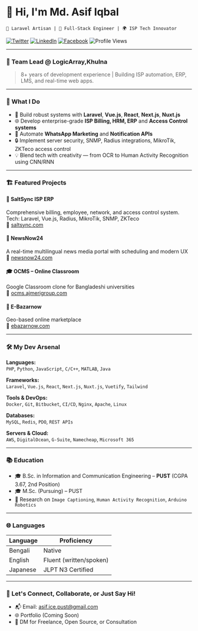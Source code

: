 # 👋 Hi, I'm **Md. Asif Iqbal**
`🚀 Laravel Artisan | 🧠 Full-Stack Engineer | 🌍 ISP Tech Innovator`

[![Twitter](https://img.shields.io/twitter/follow/asif160627?label=Follow)](https://twitter.com/intent/follow?screen_name=asif160627)
[![LinkedIn](https://img.shields.io/badge/-Connect-blue?style=flat-square&logo=Linkedin&logoColor=white&link=https://www.linkedin.com/in/md-asif-iqbal-pust/)](https://www.linkedin.com/in/md-asif-iqbal-pust/)
[![Facebook](https://img.shields.io/badge/-Follow-1877F2?style=flat-square&logo=Facebook&logoColor=white&link=https://www.facebook.com/asif.ice.pust.160627/)](https://www.facebook.com/asif.ice.pust.160627/)
![Profile Views](https://komarev.com/ghpvc/?username=md-asifiqbal&label=👁️)

---

### 💼 Team Lead @ LogicArray,Khulna  
> 8+ years of development experience | Building ISP automation, ERP, LMS, and real-time web apps.

---

### 🧠 What I Do

- 🔧 Build robust systems with **Laravel**, **Vue.js**, **React**, **Next.js**, **Nuxt.js**
- 🌐 Develop enterprise-grade **ISP Billing, HRM, ERP** and **Access Control systems**
- 💬 Automate **WhatsApp Marketing** and **Notification APIs**
- 🔒 Implement server security, SNMP, Radius integrations, MikroTik, ZKTeco access control
- 💡 Blend tech with creativity — from OCR to Human Activity Recognition using CNN/RNN

---

### 🏗️ Featured Projects

#### 🔌 SaltSync ISP ERP  
Comprehensive billing, employee, network, and access control system.  
Tech: Laravel, Vue.js, Radius, MikroTik, SNMP, ZKTeco  
🔗 [saltsync.com](https://www.saltsync.com)

#### 📰 NewsNow24  
A real-time multilingual news media portal with scheduling and modern UX  
🔗 [newsnow24.com](https://newsnow24.com)


#### 🎓 OCMS – Online Classroom  
Google Classroom clone for Bangladeshi universities  
🔗 [ocms.ajmerigroup.com](https://ocms.ajmerigroup.com)

#### 🛒 E-Bazarnow  
Geo-based online marketplace  
🔗 [ebazarnow.com](https://ebazarnow.com)

---

### 🛠️ My Dev Arsenal

**Languages:**  
`PHP`, `Python`, `JavaScript`, `C/C++`, `MATLAB`, `Java`

**Frameworks:**  
`Laravel`, `Vue.js`, `React`, `Next.js`, `Nuxt.js`, `Vuetify`, `Tailwind`

**Tools & DevOps:**  
`Docker`, `Git`, `Bitbucket`, `CI/CD`, `Nginx`, `Apache`, `Linux`

**Databases:**  
`MySQL`, `Redis`, `PDO`, `REST APIs`

**Servers & Cloud:**  
`AWS`, `DigitalOcean`, `G-Suite`, `Namecheap`, `Microsoft 365`

---

### 📚 Education

- 🎓 B.Sc. in Information and Communication Engineering – **PUST** (CGPA 3.67, 2nd Position)  
- 🎓 M.Sc. (Pursuing) – PUST  
- 🧪 Research on `Image Captioning`, `Human Activity Recognition`, `Arduino Robotics`

---

### 🌐 Languages

| Language    | Proficiency         |
|-------------|---------------------|
| Bengali     | Native              |
| English     | Fluent (written/spoken) |
| Japanese    | JLPT N3 Certified |

---

### 🔎 Let's Connect, Collaborate, or Just Say Hi!

- 📬 Email: [asif.ice.pust@gmail.com](mailto:asif.ice.pust@gmail.com)  
- 🌐 Portfolio (Coming Soon)  
- 💬 DM for Freelance, Open Source, or Consultation
